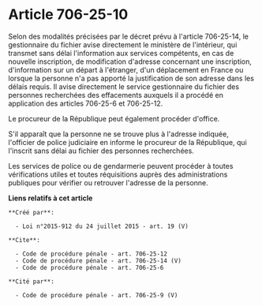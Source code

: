 # Article 706-25-10

Selon des modalités précisées par le décret prévu à l'article 706-25-14, le gestionnaire du fichier avise directement le
ministère de l'intérieur, qui transmet sans délai l'information aux services compétents, en cas de nouvelle inscription, de
modification d'adresse concernant une inscription, d'information sur un départ à l'étranger, d'un déplacement en France ou
lorsque la personne n'a pas apporté la justification de son adresse dans les délais requis. Il avise directement le service
gestionnaire du fichier des personnes recherchées des effacements auxquels il a procédé en application des articles 706-25-6
et 706-25-12. 

Le procureur de la République peut également procéder d'office. 

S'il apparaît que la personne ne se trouve plus à l'adresse indiquée, l'officier de police judiciaire en informe le procureur
de la République, qui l'inscrit sans délai au fichier des personnes recherchées. 

Les services de police ou de gendarmerie peuvent procéder à toutes vérifications utiles et toutes réquisitions auprès des
administrations publiques pour vérifier ou retrouver l'adresse de la personne.

**Liens relatifs à cet article**

	**Créé par**:

	  - Loi n°2015-912 du 24 juillet 2015 - art. 19 (V)

	**Cite**:

	  - Code de procédure pénale - art. 706-25-12
	  - Code de procédure pénale - art. 706-25-14 (V)
	  - Code de procédure pénale - art. 706-25-6

	**Cité par**:

	  - Code de procédure pénale - art. 706-25-9 (V)
